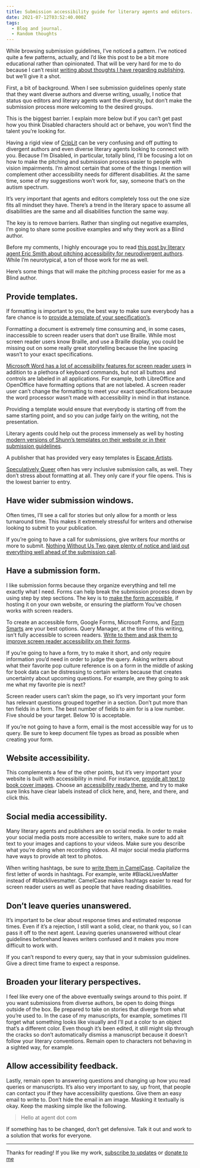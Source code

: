 ```yaml
---
title: Submission accessibility guide for literary agents and editors.
date: 2021-07-12T03:52:40.000Z
tags:
  - Blog and journal.
  - Random thoughts
---
```


While browsing submission guidelines, I’ve noticed a pattern. I’ve noticed quite a few patterns, actually, and I’d like this post to be a bit more educational rather than opinionated. That will be very hard for me to do because I can’t resist [writing about thoughts I have regarding publishing](https://robertkingett.com/tag/random-thoughts/), but we’ll give it a shot.

First, a bit of background. When I see submission guidelines openly state that they want diverse authors and diverse writing, usually, I notice that status quo editors and literary agents want the diversity, but don’t make the submission process more welcoming to the desired groups.

This is the biggest barrier. I explain more below but if you can’t get past how you think Disabled characters should act or behave, you won’t find the talent you’re looking for.

Having a rigid view of [CripLit](https://disabilityvisibilityproject.com/tag/crip-lit/) can be very confusing and off putting to divergent authors and even diverse literary agents looking to connect with you. Because I’m Disabled, in particular, totally blind, I’ll be focusing a lot on how to make the pitching and submission process easier to people with vision impairments. I’m almost certain that some of the things I mention will complement other accessibility needs for different disabilities. At the same time, some of my suggestions won’t work for, say, someone that’s on the autism spectrum.

It’s very important that agents and editors completely toss out the one size fits all mindset they have. There’s a trend in the literary space to assume all disabilities are the same and all disabilities function the same way.

The key is to remove barriers. Rather than singling out negative examples, I’m going to share some positive examples and why they work as a Blind author.

Before my comments, I highly encourage you to read [this post by literary agent Eric Smith about pitching accessibility for neurodivergent authors](https://www.ericsmithrocks.com/blog/2021/3/17/barriers-in-querying-amp-pitching-for-neurodivergent-writers). While I’m neurotypical, a ton of those work for me as well.

Here’s some things that will make the pitching process easier for me as a Blind author.

## Provide templates.

If formatting is important to you, the best way to make sure everybody has a fare chance is to [provide a template of your specification’s](https://support.microsoft.com/en-us/topic/create-a-template-86a1d089-5ae2-4d53-9042-1191bce57deb).

Formatting a document is extremely time consuming and, in some cases, inaccessible to screen reader users that don’t use Braille. While most screen reader users know Braille, and use a Braille display, you could be missing out on some really great storytelling because the line spacing wasn’t to your exact specifications.

[Microsoft Word has a lot of accessibility features for screen reader users](https://support.microsoft.com/en-us/office/1214ff89-57ea-42f9-af3e-f40151effea7) in addition to a plethora of keyboard commands, but not all buttons and controls are labeled in all applications. For example, both LibreOffice and OpenOffice have formatting options that are not labeled. A screen reader user can’t change the formatting to meet your exact specifications because the word processor wasn’t made with accessibility in mind in that instance.

Providing a template would ensure that everybody is starting off from the same starting point, and so you can judge fairly on the writing, not the presentation.

Literary agents could help out the process immensely as well by hosting [modern versions of Shunn’s templates on their website or in their submission guidelines](https://www.shunn.net/format/templates.html).

A publisher that has provided very easy templates is [Escape Artists](https://escapepod.org/guidelines/short-fiction/).

[Speculatively Queer](https://www.speculativelyqueer.com/pages/opportunities) often has very inclusive submission calls, as well. They don’t stress about formatting at all. They only care if your file opens. This is the lowest barrier to entry.

## Have wider submission windows.

Often times, I’ll see a call for stories but only allow for a month or less turnaround time. This makes it extremely stressful for writers and otherwise looking to submit to your publication.

If you’re going to have a call for submissions, give writers four months or more to submit. [Nothing Without Us Two gave plenty of notice and laid out everything well ahead of the submission call](https://nothingwithoutusanthology.wordpress.com/submission-guidelines/).

## Have a submission form.

I like submission forms because they organize everything and tell me exactly what I need. Forms can help break the submission process down by using step by step sections. The key is to [make the form accessible](https://webaim.org/techniques/forms/), if hosting it on your own website, or ensuring the platform You’ve chosen works with screen readers.

To create an accessible form, Google Forms, Microsoft Forms, and [Form Smarts](https://formsmarts.com/accessible-forms) are your best options. Query Manager, at the time of this writing, isn’t fully accessible to screen readers. [Write to them and ask them to improve screen reader accessibility on their forms](https://querymanager.com/contact.php).

If you’re going to have a form, try to make it short, and only require information you’d need in order to judge the query. Asking writers about what their favorite pop culture reference is on a form in the middle of asking for book data can be distressing to certain writers because that creates uncertainty about upcoming questions. For example, are they going to ask me what my favorite pie is next?

Screen reader users can’t skim the page, so it’s very important your form has relevant questions grouped together in a section. Don’t put more than ten fields in a form. The best number of fields to aim for is a low number. Five should be your target. Below 10 is acceptable.

If you’re not going to have a form, email is the most accessible way for us to query. Be sure to keep document file types as broad as possible when creating your form.

## Website accessibility.

This complements a few of the other points, but it’s very important your website is built with accessibility in mind. For instance, [provide alt text to book cover images](https://make.wordpress.org/accessibility/handbook/content/alternative-text-for-images/). Choose an [accessibility ready theme](https://wordpress.org/themes/tags/accessibility-ready/), and try to make sure links have clear labels instead of click here, and, here, and there, and click this.

## Social media accessibility.

Many literary agents and publishers are on social media. In order to make your social media posts more accessible to writers, make sure to add alt text to your images and captions to your videos. Make sure you describe what you’re doing when recording videos. All major social media platforms have ways to provide alt text to photos.

When writing hashtags, be sure to [write them in CamelCase](https://www.rnib.org.uk/rnibconnect/technology/making-your-social-media-accessible). Capitalize the first letter of words in hashtags. For example, write #BlackLivesMatter instead of #blacklivesmatter. CamelCase makes hashtags easier to read for screen reader users as well as people that have reading disabilities.

## Don’t leave queries unanswered.

It’s important to be clear about response times and estimated response times. Even if it’s a rejection, I still want a solid, clear, no thank you, so I can pass it off to the next agent. Leaving queries unanswered without clear guidelines beforehand leaves writers confused and it makes you more difficult to work with.

If you can’t respond to every query, say that in your submission guidelines. Give a direct time frame to expect a response.

## Broaden your literary perspectives.

I feel like every one of the above eventually swings around to this point. If you want submissions from diverse authors, be open to doing things outside of the box. Be prepared to take on stories that diverge from what you’re used to. In the case of my manuscripts, for example, sometimes I’ll forget what something looks like visually and I’ll put a color to an object that’s a different color. Even though it’s been edited, it still might slip through the cracks so don’t automatically dismiss a manuscript because it doesn’t follow your literary conventions. Remain open to characters not behaving in a sighted way, for example.

## Allow accessibility feedback.

Lastly, remain open to answering questions and changing up how you read queries or manuscripts. It’s also very important to say, up front, that people can contact you if they have accessibility questions. Give them an easy email to write to. Don’t hide the email in am image. Masking it textually is okay. Keep the masking simple like the following.

> Hello at agent dot com

If something has to be changed, don’t get defensive. Talk it out and work to a solution that works for everyone.

---

Thanks for reading! If you like my work, [subscribe to updates](https://robertkingett.com/subscribe/) or [donate to me](https://robertkingett.com/donate/)
